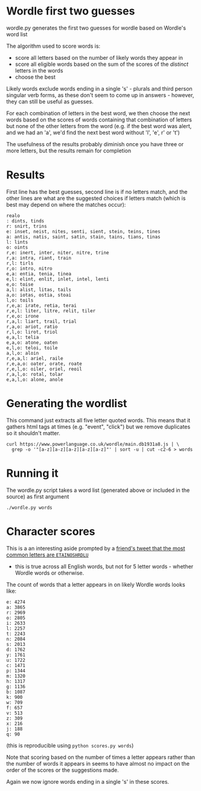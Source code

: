 # Wordle first two guesses

wordle.py generates the first two guesses for wordle based on Wordle's word list

The algorithm used to score words is:
* score all letters based on the number of likely words they appear in
* score all eligible words based on the sum of the scores of the *distinct* letters in the words
* choose the best

Likely words exclude words ending in a single 's' - plurals and third person singular verb forms,
as these don't seem to come up in answers - however, they can still be useful as guesses.

For each combination of letters in the best word, we then choose the next words based on the
scores of words containing that combination of letters but none of the other letters from the word
(e.g. if the best word was alert, and we had an 'a', we'd find the next best word without 'l', 'e', r' or 't')

The usefulness of the results probably diminish once you have three or more letters, but the results
remain for completion

# Results

First line has the best guesses, second line is if no letters match, and the other lines are what are the suggested
choices if letters match (which is best may depend on where the matches occur):

```
realo
: dints, tinds
r: snirt, trins
e: inset, neist, nites, senti, sient, stein, teins, tines
a: antis, natis, saint, satin, stain, tains, tians, tinas
l: lints
o: oints
r,e: inert, inter, niter, nitre, trine
r,a: intra, riant, train
r,l: tirls
r,o: intro, nitro
e,a: entia, tenia, tinea
e,l: elint, enlit, inlet, intel, lenti
e,o: toise
a,l: alist, litas, tails
a,o: iotas, ostia, stoai
l,o: toils
r,e,a: irate, retia, terai
r,e,l: liter, litre, relit, tiler
r,e,o: irone
r,a,l: liart, trail, trial
r,a,o: ariot, ratio
r,l,o: lirot, triol
e,a,l: telia
e,a,o: atone, oaten
e,l,o: teloi, toile
a,l,o: aloin
r,e,a,l: ariel, raile
r,e,a,o: oater, orate, roate
r,e,l,o: oiler, oriel, reoil
r,a,l,o: rotal, tolar
e,a,l,o: alone, anole
```

# Generating the wordlist

This command just extracts all five letter quoted words. This means that it gathers html tags
at times (e.g. "event", "click") but we remove duplicates so it shouldn't matter.

```
curl https://www.powerlanguage.co.uk/wordle/main.db1931a8.js | \
  grep -o '"[a-z][a-z][a-z][a-z][a-z]"' | sort -u | cut -c2-6 > words
```


# Running it

The wordle.py script takes a word list (generated above or included in the source) as first argument
```
./wordle.py words
```


# Character scores

This is a an interesting aside prompted by a [friend's tweet that the most
common letters are `ETAINOSHRDLU`](https://twitter.com/nefarioustim/status/1478537147363643392)
- this is true across all English words,
but not for 5 letter words - whether Wordle words or otherwise.

The count of words that a letter appears in on likely Wordle words looks like:

```
e: 4274
a: 3865
r: 2969
o: 2805
i: 2633
l: 2257
t: 2243
n: 2084
s: 2013
d: 1762
y: 1761
u: 1722
c: 1471
p: 1344
m: 1320
h: 1317
g: 1136
b: 1087
k: 900
w: 709
f: 657
v: 513
z: 309
x: 216
j: 188
q: 90
```

(this is reproducible using `python scores.py words`)

Note that scoring based on the number of times a letter appears rather than the number of words it
appears in seems to have almost no impact on the order of the scores or the suggestions made.

Again we now ignore words ending in a single 's' in these scores.
